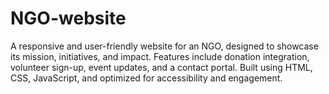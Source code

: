 # NGO-website
A responsive and user-friendly website for an NGO, designed to showcase its mission, initiatives, and impact. Features include donation integration, volunteer sign-up, event updates, and a contact portal. Built using HTML, CSS, JavaScript, and optimized for accessibility and engagement.








